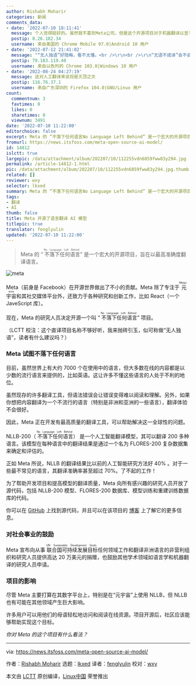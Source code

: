 ```yaml
---
author: Rishabh Moharir
categories: 新闻
comments_data:
- date: '2022-07-10 18:11:41'
  message: 个人觉得挺好的。虽然我不喜欢Meta公司，但是这个开源项目对于机器翻译以至于NLP领域的贡献很大。项目成熟后，对普通用户来说，就可以无需任何外语的学习浏览外文网站，结合模式识别技术，甚至可以做到十分精准的同声翻译，未来可期啊
  postip: 8.26.182.34
  username: 来自美国的 Chrome Mobile 97.0|Android 10 用户
- date: '2022-07-12 21:41:02'
  message: "“无人独语”好隐晦，看不太懂。<br />\r\n<br />\r\n“无语不成译”会不会好些？"
  postip: 79.183.119.40
  username: 来自以色列的 Chrome 103.0|Windows 10 用户
- date: '2022-08-24 04:27:19'
  message: 这对人工翻译来说将是灭顶之灾
  postip: 116.76.37.1
  username: 来自广东深圳的 Firefox 104.0|GNU/Linux 用户
count:
  commentnum: 3
  favtimes: 0
  likes: 0
  sharetimes: 0
  viewnum: 3491
date: '2022-07-10 11:22:00'
editorchoice: false
excerpt: Meta 的 “不落下任何语言No Language Left Behind” 是一个宏大的开源项目，旨在以最高准确度翻译语言。
fromurl: https://news.itsfoss.com/meta-open-source-ai-model/
id: 14812
islctt: true
largepic: /data/attachment/album/202207/10/112255vdn6859fww83y294.jpg
permalink: /article-14812-1.html
pic: /data/attachment/album/202207/10/112255vdn6859fww83y294.jpg.thumb.jpg
related: []
reviewer: wxy
selector: lkxed
summary: Meta 的 “不落下任何语言No Language Left Behind” 是一个宏大的开源项目，旨在以最高准确度翻译语言。
tags:
- 翻译
- AI
thumb: false
title: Meta 开源了语言翻译 AI 模型
titlepic: true
translator: fenglyulin
updated: '2022-07-10 11:22:00'
---
```



> 
> Meta 的 “<ruby> 不落下任何语言 <rt>  No Language Left Behind </rt></ruby>” 是一个宏大的开源项目，旨在以最高准确度翻译语言。
> 
> 
> 


![meta](/data/attachment/album/202207/10/112255vdn6859fww83y294.jpg)


Meta（前身是 Facebook）在开源世界做出了不小的贡献。Meta 除了专注于<ruby> 元宇宙 <rt>  Metaverse </rt></ruby>和其社交媒体平台外，还致力于各种研究和创新工作，比如 React（一个 JaveScript 库）。


现在，Meta 的研究人员决定开源一个叫 “<ruby> 不落下任何语言 <rt>  No Language Left Behind </rt></ruby>” 项目。


（LCTT 校注：这个直译项目名称不够好听，我来抛砖引玉，似可称做“无人独语”，读者有什么建议吗？）


### Meta 试图不落下任何语言






目前，虽然世界上有大约 7000 个在使用中的语言，但大多数在线的内容都是以少数的流行语言来提供的，比如英语。这让许多不懂这些语言的人处于不利的地位。


虽然现存的许多翻译工具，但语法错误会让错误变得难以阅读和理解。另外，如果你想把内容翻译为一个不流行的语言（特别是非洲和亚洲的一些语言），翻译体验不会很好。


因此，Meta 正在开发有最高质量的翻译工具，可以帮助解决这一全球性的问题。


NLLB-200（<ruby> 不落下任何语言 <rt>  No Language Left Behind </rt></ruby>） 是一个人工智能翻译模型，其可以翻译 200 多种语言。该模型在每种语言中的翻译结果是通过一个名为 FLORES-200 复杂数据集来确定和评估的。


正如 Meta 所说，NLLB 的翻译结果比以前的人工智能研究方法好 40% 。对于一些最不常见的语言，其翻译准确率甚至超过 70%。了不起的工作！


为了帮助开发项目和提高模型的翻译质量，Meta 向所有感兴趣的研究人员开放了源代码，包括 NLLB-200 模型、FLORES-200 数据库、模型训练和重建训练数据库的代码。


你可以在 [GitHub](https://github.com/facebookresearch/fairseq/tree/nllb) 上找到源代码，并且可以在该项目的 [博客](https://ai.facebook.com/blog/nllb-200-high-quality-machine-translation/) 上了解它的更多信息。


### 对社会事业的鼓励


Meta 宣布向从事<ruby> 联合国可持续发展目标 <rt>  UN Sustainable Development Goals </rt></ruby>任何领域工作和翻译非洲语言的非营利组织和研究人员提供高达 20 万美元的捐赠，也鼓励其他学术领域如语言学和机器翻译的研究人员申请。


### 项目的影响


尽管 Meta 主要打算在其数字平台上，特别是在“元宇宙”上使用 NLLB，但 NLLB 也有可能在其他领域产生巨大影响。


许多用户可以用他们的母语轻松地访问和阅读在线资源。项目开源后，社区应该能够帮助实现这个目标。


*你对 Meta 的这个项目有什么看法？*




---


via: <https://news.itsfoss.com/meta-open-source-ai-model/>


作者：[Rishabh Moharir](https://news.itsfoss.com/author/rishabh/) 选题：[lkxed](https://github.com/lkxed) 译者：[fenglyulin](https://github.com/fenglyulin) 校对：[wxy](https://github.com/wxy)


本文由 [LCTT](https://github.com/LCTT/TranslateProject) 原创编译，[Linux中国](https://linux.cn/) 荣誉推出
